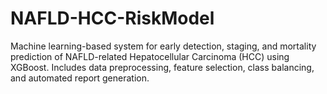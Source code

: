 # NAFLD-HCC-RiskModel
Machine learning-based system for early detection, staging, and mortality prediction of NAFLD-related Hepatocellular Carcinoma (HCC) using XGBoost. Includes data preprocessing, feature selection, class balancing, and automated report generation.
